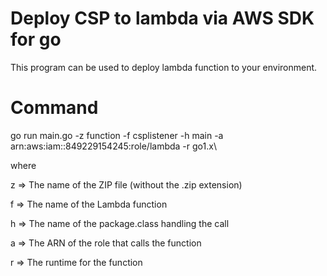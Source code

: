 # Deploy CSP to lambda via AWS SDK for go
This program can be used to deploy lambda function to your environment.

# Command
go run main.go -z function -f csplistener -h main -a arn:aws:iam::849229154245:role/lambda -r go1.x\

where

z => The name of the ZIP file (without the .zip extension)

f => The name of the Lambda function

h => The name of the package.class handling the call

a => The ARN of the role that calls the function

r => The runtime for the function
